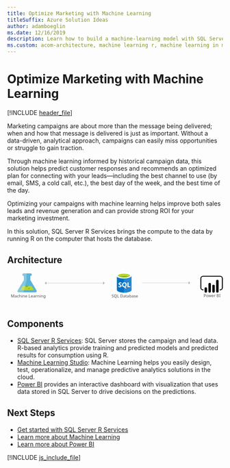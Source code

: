 ```yaml
---
title: Optimize Marketing with Machine Learning
titleSuffix: Azure Solution Ideas
author: adamboeglin
ms.date: 12/16/2019
description: Learn how to build a machine-learning model with SQL Server 2016 with R Services to optimize and manage marketing campaigns.
ms.custom: acom-architecture, machine learning r, machine learning in marketing, machine learning marketing, 'https://azure.microsoft.com/solutions/architecture/optimize-marketing-with-machine-learning/'
---
```

# Optimize Marketing with Machine Learning

[!INCLUDE [header_file](../header.md)]

Marketing campaigns are about more than the message being delivered; when and how that message is delivered is just as important. Without a data-driven, analytical approach, campaigns can easily miss opportunities or struggle to gain traction.

Through machine learning informed by historical campaign data, this solution helps predict customer responses and recommends an optimized plan for connecting with your leads—including the best channel to use (by email, SMS, a cold call, etc.), the best day of the week, and the best time of the day.

Optimizing your campaigns with machine learning helps improve both sales leads and revenue generation and can provide strong ROI for your marketing investment.

In this solution, SQL Server R Services brings the compute to the data by running R on the computer that hosts the database.

## Architecture

<svg class="architecture-diagram" aria-labelledby="optimize-marketing-with-machine-learning" height="140.97" viewbox="0 0 920.904 140.97" width="920.904" xmlns="http://www.w3.org/2000/svg">
    <text fill="#505050" font-family="SegoeUI, Segoe UI" font-size="16.653" style="isolation:isolate" transform="matrix(1.036 0 0 1 838.693 102.884)">
        Power BI
    </text>
    <text fill="#505050" font-family="SegoeUI, Segoe UI" font-size="16.653" transform="matrix(1.036 0 0 1 446.005 104.454)">
        SQL Database
    </text>
    <path d="M468.3 10.222l.129 61.89c.013 6.425 14.407 11.606 32.148 11.569l-.153-73.526z" fill="#0072c6"/>
    <path d="M498.525 83.663h.44c17.74-.037 32.113-5.168 32.1-11.464l-.126-60.631-32.564.068z" fill="#0072c6"/>
    <path d="M498.525 83.713h.44c17.74-.037 32.113-5.171 32.1-11.472l-.126-60.673-32.564.068z" fill="#fff" opacity=".15" style="isolation:isolate"/>
    <path d="M530.939 11.567c.013 6.425-14.359 11.664-32.1 11.7s-32.133-5.141-32.147-11.567S481.051.037 498.791 0s32.134 5.142 32.148 11.567" fill="#fff"/>
    <path d="M524.37 10.911c.009 4.242-11.426 7.7-25.54 7.73s-25.565-3.381-25.573-7.623 11.428-7.7 25.541-7.73 25.563 3.383 25.572 7.623" fill="#7fba00"/>
    <path d="M519.026 15.613c3.343-1.3 5.35-2.933 5.346-4.7-.009-4.242-11.458-7.654-25.573-7.625s-25.549 3.49-25.54 7.731c0 1.765 2.017 3.386 5.366 4.676 4.668-1.823 11.967-3.009 20.194-3.026s15.529 1.138 20.208 2.942" fill="#b8d432"/>
    <path d="M488.7 54.616a5.276 5.276 0 01-2.083 4.472 9.383 9.383 0 01-5.778 1.6 11 11 0 01-5.249-1.12l-.009-4.525a8.094 8.094 0 005.362 2.054 3.645 3.645 0 002.184-.57 1.77 1.77 0 00.768-1.5 2.1 2.1 0 00-.745-1.6 13.635 13.635 0 00-3.022-1.747q-4.642-2.165-4.65-5.927a5.36 5.36 0 012.013-4.38 8.249 8.249 0 015.368-1.658 13.42 13.42 0 014.922.768l.009 4.226a8.02 8.02 0 00-4.668-1.4 3.453 3.453 0 00-2.076.561 1.759 1.759 0 00-.76 1.493 2.13 2.13 0 00.619 1.575 9.948 9.948 0 002.526 1.515 12.5 12.5 0 014.057 2.72 5.082 5.082 0 011.212 3.443zM510.505 49.991a11.566 11.566 0 01-1.614 6.209 8.679 8.679 0 01-4.572 3.7l5.892 5.431-5.937.012-4.209-4.7a9.845 9.845 0 01-4.874-1.418 8.947 8.947 0 01-3.358-3.633 11.171 11.171 0 01-1.192-5.151 12.046 12.046 0 011.267-5.622 9.088 9.088 0 013.59-3.8 10.512 10.512 0 015.314-1.339 9.78 9.78 0 015.014 1.277 8.778 8.778 0 013.442 3.654 11.573 11.573 0 011.237 5.38zm-4.805.265a7.932 7.932 0 00-1.354-4.868 4.348 4.348 0 00-3.68-1.782 4.616 4.616 0 00-3.8 1.8 7.464 7.464 0 00-1.418 4.781 7.448 7.448 0 001.408 4.739 4.5 4.5 0 003.721 1.766 4.559 4.559 0 003.743-1.725 7.286 7.286 0 001.38-4.711zM525.95 60.237l-12.072.025-.043-20.272 4.566-.01.035 16.569 7.506-.016.008 3.704z" fill="#fff"/>
    <path d="M125 73.5L98.768 29.912l-.037-17.666h.469a5.563 5.563 0 005.651-5.469 5.562 5.562 0 00-5.671-5.446l-28.521.059a5.563 5.563 0 00-5.651 5.47 5.563 5.563 0 005.674 5.445h.472l.037 17.665L45.14 73.662c-2.858 4.792-.5 8.7 5.23 8.691l69.436-.145c5.733-.008 8.07-3.933 5.194-8.708z" fill="#59b4d9"/>
    <path fill="#b8d432" d="M66.631 54.834L55.882 72.863l58.371-.122-10.823-17.984-36.799.077z"/>
    <path d="M83.072 60.151a5.181 5.181 0 005.264-5.094 4.9 4.9 0 00-.542-2.223l-9.476.02a4.894 4.894 0 00-.533 2.225 5.183 5.183 0 005.287 5.072z" fill="#7fba00"/>
    <ellipse cx="92.986" cy="66.009" fill="#7fba00" rx="2.588" ry="2.494" transform="rotate(-.119 93.338 66.06)"/>
    <path d="M45.14 73.662l26.051-43.694-.037-17.668h-.472a5.563 5.563 0 01-5.674-5.445 5.561 5.561 0 015.651-5.467l12.29-.026.059 28.438L69.34 82.314l-18.97.04c-5.734.011-8.088-3.9-5.23-8.692z" fill="#fff" opacity=".25" style="isolation:isolate"/>
    <text fill="#505050" font-family="SegoeUI, Segoe UI" font-size="17.174" transform="matrix(1.036 0 0 1 15.245 104.896)">
        Machine Learning
    </text>
    <path d="M909.617 73.771h-1.93v-3.86h1.93a7.436 7.436 0 007.427-7.427V23.059a7.436 7.436 0 00-7.427-7.428h-73.122a7.436 7.436 0 00-7.427 7.428v39.428a7.436 7.436 0 007.427 7.427h1.93v3.86h-1.93a11.3 11.3 0 01-11.286-11.287V23.059A11.3 11.3 0 01836.5 11.772h73.121A11.3 11.3 0 01920.9 23.059v39.428a11.3 11.3 0 01-11.287 11.287"/>
    <path d="M848.349 60.849a5.237 5.237 0 015.237 5.237v12.077a5.238 5.238 0 01-5.238 5.238 5.237 5.237 0 01-5.239-5.235V66.087a5.238 5.238 0 015.238-5.238zM864.822 83.4a5.239 5.239 0 01-5.239-5.238v-31a5.238 5.238 0 1110.477 0v31a5.239 5.239 0 01-5.238 5.239M897.766 83.249a5.239 5.239 0 01-5.239-5.238v-43.9a5.238 5.238 0 0110.477 0v43.9a5.239 5.239 0 01-5.238 5.239M881.294 83.4a5.239 5.239 0 01-5.239-5.238V55.135a5.238 5.238 0 1110.477 0v23.029a5.239 5.239 0 01-5.238 5.239"/>
    <g>
        <path fill="none" stroke="#afafaf" stroke-miterlimit="10" stroke-width="1.074" d="M166.423 42.773h244.311"/>
        <path fill="#afafaf" d="M167.298 36.25v13.047l-6.523-6.524 6.523-6.523zM409.86 36.25v13.047l6.522-6.524-6.522-6.523z"/>
    </g>
    <g>
        <path fill="none" stroke="#afafaf" stroke-miterlimit="10" stroke-width="1.074" d="M575.442 41.926h200.353"/>
        <path fill="#afafaf" d="M774.92 35.402V48.45l6.522-6.524-6.522-6.524z"/>
    </g>
</svg>

## Components
* [SQL Server R Services](https://www.microsoft.com/sql-server/sql-server-r-services): SQL Server stores the campaign and lead data. R-based analytics provide training and predicted models and predicted results for consumption using R.
* [Machine Learning Studio](https://azure.microsoft.com/services/machine-learning-studio/): Machine Learning helps you easily design, test, operationalize, and manage predictive analytics solutions in the cloud.
* [Power BI](https://powerbi.microsoft.com) provides an interactive dashboard with visualization that uses data stored in SQL Server to drive decisions on the predictions.

## Next Steps
* [Get started with SQL Server R Services](https://www.microsoft.com/sql-server/sql-server-r-services)
* [Learn more about Machine Learning](/azure/machine-learning/machine-learning-what-is-machine-learning)
* [Learn more about Power BI](https://powerbi.microsoft.com/documentation/powerbi-landing-page/)

[!INCLUDE [js_include_file](../../_js/index.md)]
